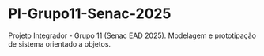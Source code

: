 # PI-Grupo11-Senac-2025
Projeto Integrador - Grupo 11 (Senac EAD 2025). Modelagem e prototipação de sistema orientado a objetos.
